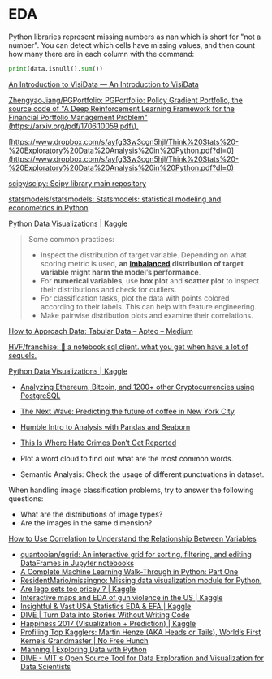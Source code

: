 # EDA

Python libraries represent missing numbers as nan which is short for "not a number". You can detect which cells have missing values, and then count how many there are in each column with the command:

```python
print(data.isnull().sum())
```



[An Introduction to VisiData — An Introduction to VisiData](https://jsvine.github.io/intro-to-visidata/)

[ZhengyaoJiang/PGPortfolio: PGPortfolio: Policy Gradient Portfolio, the source code of "A Deep Reinforcement Learning Framework for the Financial Portfolio Management Problem"\(https://arxiv.org/pdf/1706.10059.pdf\).](https://github.com/ZhengyaoJiang/PGPortfolio)

[https://www.dropbox.com/s/ayfg33w3cgn5hjl/Think%20Stats%20-%20Exploratory%20Data%20Analysis%20in%20Python.pdf?dl=0](https://www.dropbox.com/s/ayfg33w3cgn5hjl/Think%20Stats%20-%20Exploratory%20Data%20Analysis%20in%20Python.pdf?dl=0)

[scipy/scipy: Scipy library main repository](https://github.com/scipy/scipy)

[statsmodels/statsmodels: Statsmodels: statistical modeling and econometrics in Python](https://github.com/statsmodels/statsmodels)

[Python Data Visualizations \| Kaggle](https://www.kaggle.com/benhamner/python-data-visualizations)

> Some common practices:
>
> * Inspect the distribution of target variable. Depending on what scoring metric is used, **an** [**imbalanced**](http://ieeexplore.ieee.org/stamp/stamp.jsp?arnumber=5128907) **distribution of target variable might harm the model’s performance**.
> * For **numerical variables**, use **box plot** and **scatter plot** to inspect their distributions and check for outliers.
> * For classification tasks, plot the data with points colored according to their labels. This can help with feature engineering.
> * Make pairwise distribution plots and examine their correlations.

[How to Approach Data: Tabular Data – Apteo – Medium](https://medium.com/apteo/how-to-approach-data-tabular-data-326c94f0f274)

[HVF/franchise: 🍟 a notebook sql client. what you get when have a lot of sequels.](https://github.com/hvf/franchise)

[Python Data Visualizations \| Kaggle](https://www.kaggle.com/benhamner/python-data-visualizations)

* [Analyzing Ethereum, Bitcoin, and 1200+ other Cryptocurrencies using PostgreSQL](https://blog.timescale.com/analyzing-ethereum-bitcoin-and-1200-cryptocurrencies-using-postgresql-3958b3662e51)
* [The Next Wave: Predicting the future of coffee in New York City](https://medium.com/topos-ai/the-next-wave-predicting-the-future-of-coffee-in-new-york-city-23a0c5d62000)
* [Humble Intro to Analysis with Pandas and Seaborn](https://www.kaggle.com/crawford/humble-intro-to-analysis-with-pandas-and-seaborn/)
* [This Is Where Hate Crimes Don’t Get Reported](http://projects.propublica.org/graphics/hatecrime-map)



* Plot a word cloud to find out what are the most common words.
* Semantic Analysis: Check the usage of different punctuations in dataset.



When handling image classification problems, try to answer the following questions:

* What are the distributions of image types?
* Are the images in the same dimension?

[How to Use Correlation to Understand the Relationship Between Variables](https://machinelearningmastery.com/how-to-use-correlation-to-understand-the-relationship-between-variables/)



* [quantopian/qgrid: An interactive grid for sorting, filtering, and editing DataFrames in Jupyter notebooks](https://github.com/quantopian/qgrid)
* [A Complete Machine Learning Walk-Through in Python: Part One](https://towardsdatascience.com/a-complete-machine-learning-walk-through-in-python-part-one-c62152f39420)
* [ResidentMario/missingno: Missing data visualization module for Python.](https://github.com/ResidentMario/missingno)
* [Are lego sets too pricey ? \| Kaggle](https://www.kaggle.com/jonathanbouchet/are-lego-sets-too-pricey)
* [Interactive maps and EDA of gun violence in the US \| Kaggle](https://www.kaggle.com/erikbruin/interactive-maps-and-eda-of-gun-violence-in-the-us/notebook)
* [Insightful & Vast USA Statistics EDA & EFA \| Kaggle](https://www.kaggle.com/alexgeiger/insightful-vast-usa-statistics-eda-efa/notebook)
* [DIVE \| Turn Data into Stories Without Writing Code](https://dive.media.mit.edu/)
* [Happiness 2017 \(Visualization + Prediction\) \| Kaggle](https://www.kaggle.com/javadzabihi/happiness-2017-visualization-prediction/notebook)
* [Profiling Top Kagglers: Martin Henze \(AKA Heads or Tails\), World’s First Kernels Grandmaster \| No Free Hunch](http://blog.kaggle.com/2018/06/19/tales-from-my-first-year-inside-the-head-of-a-recent-kaggle-addict/)
* [Manning \| Exploring Data with Python](https://www.manning.com/books/exploring-data-with-python)
* [DIVE - MIT's Open Source Tool for Data Exploration and Visualization for Data Scientists](https://www.analyticsvidhya.com/blog/2018/06/perform-data-exploration-with-a-single-click-dive/)

